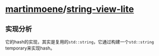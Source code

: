 # [martinmoene](https://github.com/martinmoene)/**[string-view-lite](https://github.com/martinmoene/string-view-lite)**





## 实现分析

它的hash的实现，其实是复用的`std::string`，它通过构建一个`std::string` temporary来实现hash。

